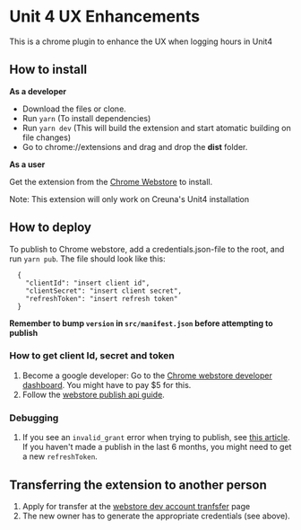 # Unit 4 UX Enhancements

This is a chrome plugin to enhance the UX when logging hours in Unit4

## How to install

**As a developer**

- Download the files or clone.
- Run `yarn` (To install dependencies)
- Run `yarn dev` (This will build the extension and start atomatic building on file changes)
- Go to chrome://extensions and drag and drop the **dist** folder.

**As a user**

Get the extension from the [Chrome Webstore](https://chrome.google.com/webstore/detail/unit4-ux-enhancements/phmpdjdaaenhgojfhacckdjpomnopkoh) to install.

Note: This extension will only work on Creuna's Unit4 installation

## How to deploy

To publish to Chrome webstore, add a credentials.json-file to the root, and run `yarn pub`.
The file should look like this:

```
  {
    "clientId": "insert client id",
    "clientSecret": "insert client secret",
    "refreshToken": "insert refresh token"
  }
```

**Remember to bump `version` in `src/manifest.json` before attempting to publish**

### How to get client Id, secret and token

1.  Become a google developer: Go to the [Chrome webstore developer dashboard](https://chrome.google.com/webstore/developer/dashboard). You might have to pay \$5 for this.
1.  Follow the [webstore publish api guide](https://developer.chrome.com/webstore/using_webstore_api).

### Debugging

1. If you see an `invalid_grant` error when trying to publish, see [this article](https://blog.timekit.io/google-oauth-invalid-grant-nightmare-and-how-to-fix-it-9f4efaf1da35). If you haven't made a publish in the last 6 months, you might need to get a new `refreshToken`.

## Transferring the extension to another person

1.  Apply for transfer at the [webstore dev account tranfsfer](https://support.google.com/chrome_webstore/contact/dev_account_transfer) page
1.  The new owner has to generate the appropriate credentials (see above).
